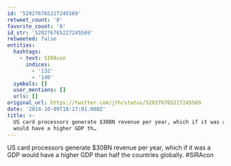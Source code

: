 ```yaml
---
id: '520276765227245569'
retweet_count: '0'
favorite_count: '0'
id_str: '520276765227245569'
retweeted: false
entities:
  hashtags:
    - text: SIRAcon
      indices:
        - '132'
        - '140'
  symbols: []
  user_mentions: []
  urls: []
original_url: https://twitter.com/jth/status/520276765227245569
date: '2014-10-09T18:17:01.000Z'
title: >-
  US card processors generate $30BN revenue per year, which if it was a GDP
  would have a higher GDP th…
---
```


US card processors generate $30BN revenue per year, which if it was a GDP would have a higher GDP than half the countries globally. #SIRAcon